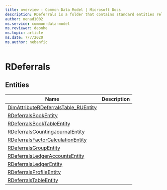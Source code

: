 ```yaml
---
title: overview - Common Data Model | Microsoft Docs
description: RDeferrals is a folder that contains standard entities related to the Common Data Model.
author: nenad1002
ms.service: common-data-model
ms.reviewer: deonhe
ms.topic: article
ms.date: 7/7/2020
ms.author: nebanfic
---
```


# RDeferrals


## Entities

|Name|Description|
|---|---|
|[DimAttributeRDeferralsTable_RUEntity](DimAttributeRDeferralsTable_RUEntity.md)||
|[RDeferralsBookEntity](RDeferralsBookEntity.md)||
|[RDeferralsBookTableEntity](RDeferralsBookTableEntity.md)||
|[RDeferralsCountingJournalEntity](RDeferralsCountingJournalEntity.md)||
|[RDeferralsFactorCalculationEntity](RDeferralsFactorCalculationEntity.md)||
|[RDeferralsGroupEntity](RDeferralsGroupEntity.md)||
|[RDeferralsLedgerAccountsEntity](RDeferralsLedgerAccountsEntity.md)||
|[RDeferralsLedgerEntity](RDeferralsLedgerEntity.md)||
|[RDeferralsProfileEntity](RDeferralsProfileEntity.md)||
|[RDeferralsTableEntity](RDeferralsTableEntity.md)||
